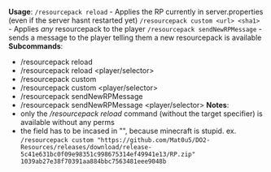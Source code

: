 **Usage**:
```/resourcepack reload``` - Applies the RP currently in server.properties (even if the server hasnt restarted yet)
```/resourcepack custom <url> <sha1>``` - Applies *any* resourcepack to the player
```/resourcepack sendNewRPMessage``` - sends a message to the player telling them a new resourcepack is available
**Subcommands**:
- /resourcepack reload
- /resourcepack reload <player/selector>
- /resourcepack custom <url> <sha1>
- /resourcepack custom <url> <sha1> <player/selector>
- /resourcepack sendNewRPMessage
- /resourcepack sendNewRPMessage <player/selector>
**Notes**:
- only the */resourcepack reload* command (without the target specifier) is available without any perms
- the <url> field has to be incased in "", because minecraft is stupid. ex. ```/resourcepack custom "https://github.com/Mat0u5/DO2-Resources/releases/download/release-5c41e631bc0f09e98351c998675314ef49941e13/RP.zip" 1039ab27e38f70391aa884bbc7563481eee9048b```
